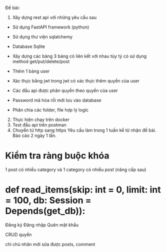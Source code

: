 Đề bài:

1. Xây dựng rest api với những yêu cầu sau

- Sử dụng FastAPI framework (python)
- Sử dụng thư viện sqlalchemy
- Database Sqlite

- Xây dựng các bảng 3 bảng có liên kết với nhau tùy tý có sử dụng method get/put/delete/post

<!-- ! -->

- Thêm 1 bảng user
- Xác thực bằng jwt trong jwt có xác thực thêm quyền của user
- Các đầu api được phân quyền theo quyền của user

- Password mã hóa rồi mới lưu vào database

- Phân chia các folder, file hợp lý logic

2. Thực hiện chạy trên docker
3. Test đầu api trên postman
4. Chuyển từ http sang https
Yêu cầu làm trong 1 tuần kể từ nhận đề bài.
Báo cáo 2 ngày 1 lần.
<!-- ! -->

# Kiểm tra ràng buộc khóa

1 post có nhiều category và 1 category có nhiều post (nâng cấp sau)

<!-- @ 3. Test đầu api trên postman -->

# def read_items(skip: int = 0, limit: int = 100, db: Session = Depends(get_db)):

<!-- fastapi dev a.py -->


Đăng ký
Đăng nhập
Quên mật khẩu

CRUD quyền 

chỉ chủ nhân mới sửa được posts, comment

